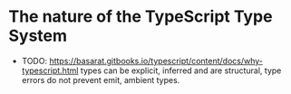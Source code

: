 # The nature of the TypeScript Type System


* TODO: https://basarat.gitbooks.io/typescript/content/docs/why-typescript.html types can be explicit, inferred and are structural, type errors do not prevent emit, ambient types. 
